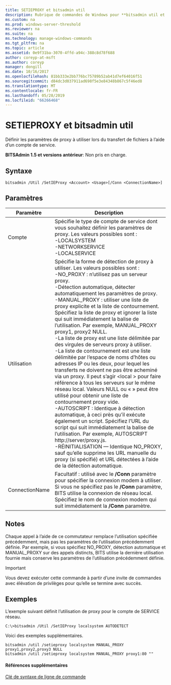 ```yaml
---
title: SETIEPROXY et bitsadmin util
description: Rubrique de commandes de Windows pour **bitsadmin util et setieproxy** -définir les paramètres de proxy à utiliser lors du transfert de fichiers à l’aide d’un compte de service.
ms.custom: na
ms.prod: windows-server-threshold
ms.reviewer: na
ms.suite: na
ms.technology: manage-windows-commands
ms.tgt_pltfrm: na
ms.topic: article
ms.assetid: 0e9f31ba-3070-4ffd-a94c-388c8d78f688
author: coreyp-at-msft
ms.author: coreyp
manager: dongill
ms.date: 10/16/2017
ms.openlocfilehash: 81bb333e2bb776bc75789b52ab41d7ef64016f51
ms.sourcegitcommit: d84dc3d037911ad698f5e3e84348b867c5f46ed8
ms.translationtype: MT
ms.contentlocale: fr-FR
ms.lasthandoff: 05/28/2019
ms.locfileid: "66266468"
---
```

# <a name="bitsadmin-util-and-setieproxy"></a>SETIEPROXY et bitsadmin util

Définir les paramètres de proxy à utiliser lors du transfert de fichiers à l’aide d’un compte de service.

**BITSAdmin 1.5 et versions antérieur**: Non pris en charge.

## <a name="syntax"></a>Syntaxe

```
bitsadmin /Util /SetIEProxy <Account> <Usage>[/Conn <ConnectionName>]
```

## <a name="parameters"></a>Paramètres

|Paramètre|Description|
|---------|-----------|
|Compte|Spécifie le type de compte de service dont vous souhaitez définir les paramètres de proxy. Les valeurs possibles sont :</br>-LOCALSYSTEM</br>-NETWORKSERVICE</br>-LOCALSERVICE|
|Utilisation|Spécifie la forme de détection de proxy à utiliser. Les valeurs possibles sont :</br>-NO_PROXY : n’utilisez pas un serveur proxy.</br>-Détection automatique, détecter automatiquement les paramètres de proxy.</br>-MANUAL_PROXY : utiliser une liste de proxy explicite et la liste de contournement. Spécifiez la liste de proxy et ignorer la liste qui suit immédiatement la balise de l’utilisation. Par exemple, MANUAL_PROXY proxy1, proxy2 NULL.</br>    -La liste de proxy est une liste délimitée par des virgules de serveurs proxy à utiliser.</br>    -La liste de contournement est une liste délimitée par l’espace de noms d’hôtes ou adresses IP ou les deux, pour lequel les transferts ne doivent ne pas être acheminé via un proxy. Il peut s’agir \<local > pour faire référence à tous les serveurs sur le même réseau local. Valeurs NULL ou « » peut être utilisé pour obtenir une liste de contournement proxy vide.</br>-AUTOSCRIPT : Identique à détection automatique, à ceci près qu’il exécute également un script. Spécifiez l’URL du script qui suit immédiatement la balise de l’utilisation. Par exemple, AUTOSCRIPT http://server/proxy.js.</br>-RÉINITIALISATION — Identique NO_PROXY, sauf qu’elle supprime les URL manuelle du proxy (si spécifié) et URL détectées à l’aide de la détection automatique.|
|ConnectionName|Facultatif : utilisé avec le **/Conn** paramètre pour spécifier la connexion modem à utiliser. Si vous ne spécifiez pas le **/Conn** paramètre, BITS utilise la connexion de réseau local. Spécifiez le nom de connexion modem qui suit immédiatement la **/Conn** paramètre.|

## <a name="remarks"></a>Notes

Chaque appel à l’aide de ce commutateur remplace l’utilisation spécifiée précédemment, mais pas les paramètres de l’utilisation précédemment définie. Par exemple, si vous spécifiez NO_PROXY, détection automatique et MANUAL_PROXY sur des appels distincts, BITS utilise la dernière utilisation fournie mais conserve les paramètres de l’utilisation précédemment définie.

> [!IMPORTANT]
> Vous devez exécuter cette commande à partir d’une invite de commandes avec élévation de privilèges pour qu’elle se termine avec succès.

## <a name="examples"></a>Exemples

L’exemple suivant définit l’utilisation de proxy pour le compte de SERVICE réseau.

```
C:\>bitsadmin /Util /SetIEProxy localsystem AUTODETECT
```

Voici des exemples supplémentaires.

```
bitsadmin /util /setieproxy localsystem MANUAL_PROXY proxy1,proxy2,proxy3 NULL
bitsadmin /util /setieproxy localsystem MANUAL_PROXY proxy1:80 ""
```

#### <a name="additional-references"></a>Références supplémentaires

[Clé de syntaxe de ligne de commande](command-line-syntax-key.md)